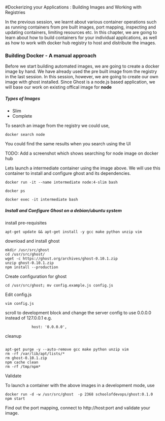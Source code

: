 #Dockerizing your Applications : Building Images and Working with Registries

In the previous session, we learnt about various container operations such as running containers from
pre built images, port mapping, inspecting and updating containers, limiting resources etc. In this
chapter, we are going to learn about how to build containers for your individual applications, as well
as how to work with docker hub registry to host and distribute the images.  

### Building Docker - A manual approach

Before we start building automated images, we are going to create a docker image by hand. We have already
used the pre built image from the registry in the last session. In this session, however, we are going to
create our own image with ghost installed. Since Ghost is a node.js based application, we will base our
work on existing offical image for **node**

##### Types of Images  

  * Slim  
  * Complete  

To search an image from the registry we could use,  

``` docker search node ```

You could find the same results when you search using the UI

TODO: Add a screenshot which shows searching for node image on docker hub

Lets launch a intermediate container using the image above. We will use this container to install and configure ghost and its dependencies.

``` docker run -it --name intermediate node:4-slim bash ```

``` docker ps  ```

``` docker exec -it intermediate bash ```

##### Install and Configure Ghost on a debian/ubuntu system

install pre-requisites

```
apt-get update && apt-get install -y gcc make python unzip vim

```
download and install ghost

```
mkdir /usr/src/ghost
cd /usr/src/ghost/
wget -c https://ghost.org/archives/ghost-0.10.1.zip
unzip ghost-0.10.1.zip
npm install --production

```

Create configuration for ghost

```
cd /usr/src/ghost; mv config.example.js config.js
```

Edit config.js

``` vim config.js ```


scroll to development block and change the server config to use 0.0.0.0 instead of 127.0.0.1
e.g.
```
            host: '0.0.0.0',
```

cleanup

```

apt-get purge -y --auto-remove gcc make python unzip vim
rm -rf /var/lib/apt/lists/*
rm ghost-0.10.1.zip
npm cache clean
rm -rf /tmp/npm*

```

Validate

To launch a container with the above images in a development mode, use


```
docker run -d -w /usr/src/ghost  -p 2368 schoolofdevops/ghost:0.1.0 npm start

```

Find out the port mapping, connect to http://host:port and validate your image.
